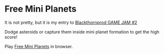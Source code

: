 # Free Mini Planets

It is not pretty, but it is my entry to [Blackthornprod GAME JAM #2](https://itch.io/jam/blackthornprodgamejam2)

Dodge asteroids or capture them inside mini planet formation to get the high score!

Play [Free Mini Planets](https://residuelgg.itch.io/free-mini-planets) in browser.
